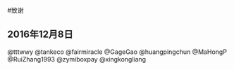 #致谢


2016年12月8日
------------
@tttwwy 
@tankeco
@fairmiracle
@GageGao
@huangpingchun
@MaHongP
@RuiZhang1993
@zymiboxpay
@xingkongliang
